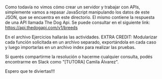 Como todavía no vimos cómo crear un servidor y trabajar con APIs, simplemente vamos a repasar JavaScript manipulando los datos de este JSON, que se encuentra en este directorio. El mismo contiene la respuesta de una API llamada The Dog Api. Se puede consultar en el siguiente link: https://api.thedogapi.com/v1/breeds

En el archivo Ejercicios hallarás las actividades.
EXTRA CREDIT: Modularizar cada función solicitada en un archivo separado, exportándola en cada caso y luego importarlas en un archivo index para realizar las pruebas.

Si querés compartirme la resolución o hacerme cualquier consulta, podés encontrarme en Slack como "[TUTORA] Camila Álvarez".

Espero que te diviertas!!!
